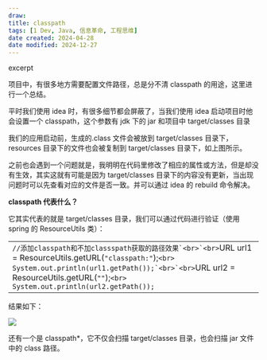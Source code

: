 ```yaml
---
draw:
title: classpath
tags: [1 Dev, Java, 信息革命, 工程思维]
date created: 2024-04-28
date modified: 2024-12-27
---
```


excerpt

<!-- more -->

项目中，有很多地方需要配置文件路径，总是分不清 classpath 的用途，这里进行一个总结。

平时我们使用 idea 时，有很多细节都会屏蔽了，当我们使用 idea 启动项目时他会设置一个 classpath，这个参数有 jdk 下的 jar 和项目中 target/classes 目录

我们的应用启动前，生成的.class 文件会被放到 target/classes 目录下，resources 目录下的文件也会被复制到 target/classes 目录下，如上图所示。

之前也会遇到一个问题就是，我明明在代码里修改了相应的属性或方法，但是却没有生效，其实这就有可能是因为 target/classes 目录下的内容没有更新，当出现问题时可以先查看对应的文件是否一致。并可以通过 idea 的 rebuild 命令解决。

**classpath 代表什么？**

它其实代表的就是 target/classes 目录，我们可以通过代码进行验证（使用 spring 的 ResourceUtils 类）：

|   |
|---|
|``//添加classpath和不加classspath获取的路径效果`<br>`<br>``URL url1 = ResourceUtils.getURL(``"classpath:"``);`<br>`<br>``System.out.println(url1.getPath());`<br>`<br>``URL url2 = ResourceUtils.getURL(``""``);`<br>`<br>`System.out.println(url2.getPath());`|

结果如下：

![](https://wiki.corp.qunar.com/download/attachments/475858871/image2021-8-3_22-18-28.png?version=1&modificationDate=1628000308000&api=v2)

还有一个是 classpath*，它不仅会扫描 target/classes 目录，也会扫描 jar 文件中的 class 路径。
